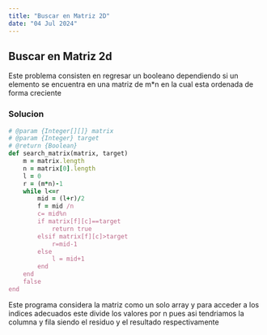 ```yaml
---
title: "Buscar en Matriz 2D"
date: "04 Jul 2024"
---
```


## Buscar en Matriz 2d

Este problema consisten en regresar un booleano dependiendo si un elemento se encuentra en una matriz de m*n en la cual esta ordenada de forma creciente

### Solucion

```rb
# @param {Integer[][]} matrix
# @param {Integer} target
# @return {Boolean}
def search_matrix(matrix, target)
    m = matrix.length
    n = matrix[0].length
    l = 0
    r = (m*n)-1
    while l<=r
        mid = (l+r)/2
        f = mid /n
        c= mid%n
        if matrix[f][c]==target
            return true
        elsif matrix[f][c]>target
            r=mid-1
        else
            l = mid+1
        end
    end
    false
end
```

Este programa considera la matriz como un solo array y para acceder a los indices adecuados este divide los valores por n pues asi tendriamos la columna y fila siendo el residuo y el resultado respectivamente

